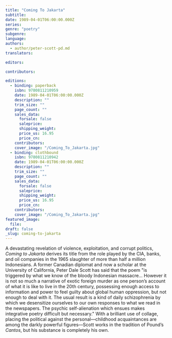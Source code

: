 ```yaml
---
title: "Coming To Jakarta"
subtitle:
date: 1989-04-01T06:00:00.000Z
series:
genre: "poetry"
subgenre:
language:
authors:
  - author/peter-scott-pd.md
translators:

editors:

contributors:

editions:
  - binding: paperback
    isbn: 9780811210959
    date: 1989-04-01T06:00:00.000Z
    description: ""
    trim_size: ""
    page_count: ""
    sales_data:
      forsale: false
      saleprice:
      shipping_weight:
      price_us: 16.95
      price_cn:
    contributors:
    cover_image: "/Coming_To_Jakarta.jpg"
  - binding: clothbound
    isbn: 9780811210942
    date: 1989-04-01T06:00:00.000Z
    description: ""
    trim_size: ""
    page_count: ""
    sales_data:
      forsale: false
      saleprice:
      shipping_weight:
      price_us: 16.95
      price_cn:
    contributors:
    cover_image: "/Coming_To_Jakarta.jpg"
featured_image:
  file:
draft: false
_slug: coming-to-jakarta
---
```


A devastating revelation of violence, exploitation, and corrupt politics, _Coming to Jakarta_ derives its title from the role played by the CIA, banks, and oil companies in the 1965 slaughter of more than half a million Indonesians. A former Canadian diplomat and now a scholar at the University of California, Peter Dale Scott has said that the poem "is triggered by what we know of the bloody Indonesian massacre… However it is not so much a narrative of exotic foreign murder as one person’s account of what it is like to live in the 20th century, possessing enough access to information and power to feel guilty about global human oppression, but not enough to deal with it. The usual result is a kind of daily schizophrenia by which we desensitize ourselves to our own responses to what we read in the newspapers. The psychic self-alienation which ensues makes integrative poetry difficult but necessary." With a brilliant use of collage, placing the political against the personal––childhood acquaintances are among the darkly powerful figures––Scott works in the tradition of Pound’s _Cantos_, but his substance is completely his own.

